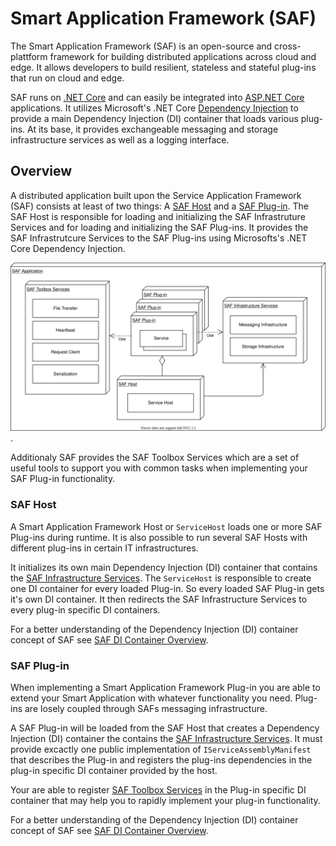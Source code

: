# Smart Application Framework (SAF)

The Smart Application Framework (SAF) is an open-source and cross-plattform framework for building distributed applications across cloud and edge. It allows developers to build resilient, stateless and stateful plug-ins that run on cloud and edge.

SAF runs on [.NET Core](https://dotnet) and can easily be integrated into [ASP.NET Core](https://docs.microsoft.com/aspnet/core) applications. It utilizes Microsoft's .NET Core [Dependency Injection](https://docs.microsoft.com/aspnet/core/fundamentals/dependency-injection) to provide a main Dependency Injection (DI) container that loads various plug-ins. At its base, it provides exchangeable messaging and storage infrastructure services as well as a logging interface.

## Overview

A distributed application built upon the Service Application Framework (SAF) consists at least of two things: A [SAF Host](#saf-host) and a [SAF Plug-in](#saf-plug-in). The SAF Host is responsible for loading and initializing the SAF Infrastruture Services and for loading and initializing the SAF Plug-ins. It provides the SAF Infrastrutcure Services to the SAF Plug-ins using Microsofts's .NET Core Dependency Injection.

![SAF Application Overview](./diagrams/saf-overview.svg).

Additionaly SAF provides the SAF Toolbox Services which are a set of useful tools to support you with common tasks when implementing your SAF Plug-in functionality.

### SAF Host

A Smart Application Framework Host or `ServiceHost` loads one or more SAF Plug-ins during runtime. It is also possible to run several SAF Hosts with different plug-ins in certain IT infrastructures. 

It initializes its own main Dependency Injection (DI) container that contains the [SAF Infrastructure Services](./infrastructureAndToolboxServices.md#saf-infrastructure-services). The `ServiceHost` is responsible to create one DI container for every loaded Plug-in. So every loaded SAF Plug-in gets it's own DI container. It then  redirects the SAF Infrastructure Services to every plug-in specific DI containers.

For a better understanding of the Dependency Injection (DI) container concept of SAF see [SAF DI Container Overview](./diContainerOverview.md).

### SAF Plug-in

When implementing a Smart Application Framework Plug-in you are able to extend your Smart Application with whatever functionality you need. Plug-ins are losely coupled through SAFs messaging infrastructure.

A SAF Plug-in will be loaded from the SAF Host that creates a Dependency Injection (DI) container the contains the [SAF Infrastructure Services](./infrastructureAndToolboxServices.md#saf-infrastructure-services). It must provide excactly one public implementation of `IServiceAssemblyManifest` that describes the Plug-in and registers the plug-ins dependencies in the plug-in specific DI container provided by the host.

Your are able to register [SAF Toolbox Services](./infrastructureAndToolboxServices.md#saf-toolbox-services) in the Plug-in specific DI container that may help you to rapidly implement your plug-in functionality.

For a better understanding of the Dependency Injection (DI) container concept of SAF see [SAF DI Container Overview](./diContainerOverview.md).